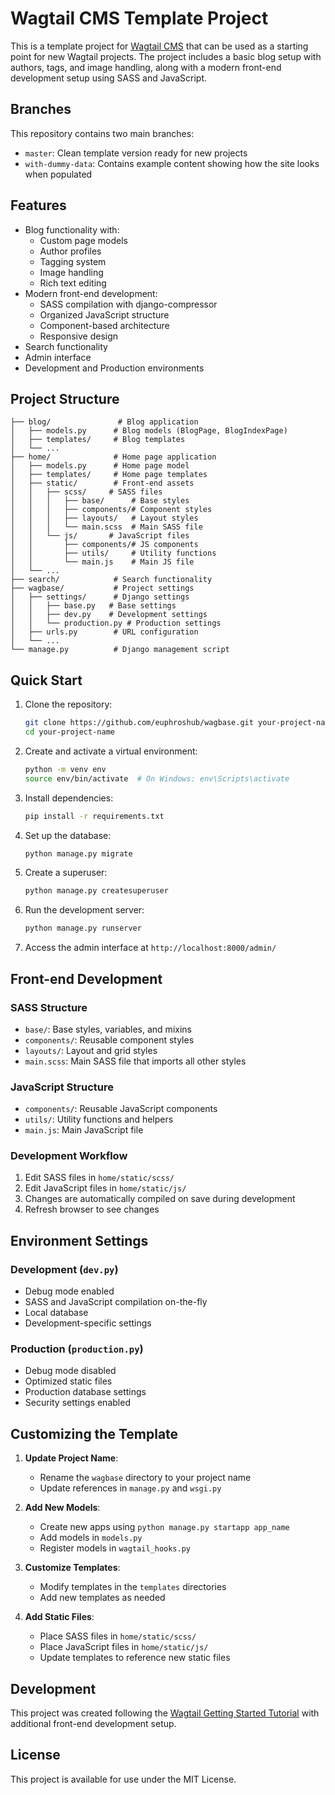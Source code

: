 # Wagtail CMS Template Project

This is a template project for [Wagtail CMS](https://wagtail.org/) that can be used as a starting point for new Wagtail projects. The project includes a basic blog setup with authors, tags, and image handling, along with a modern front-end development setup using SASS and JavaScript.

## Branches

This repository contains two main branches:

- `master`: Clean template version ready for new projects
- `with-dummy-data`: Contains example content showing how the site looks when populated

## Features

- Blog functionality with:
  - Custom page models
  - Author profiles
  - Tagging system
  - Image handling
  - Rich text editing
- Modern front-end development:
  - SASS compilation with django-compressor
  - Organized JavaScript structure
  - Component-based architecture
  - Responsive design
- Search functionality
- Admin interface
- Development and Production environments

## Project Structure

```
├── blog/               # Blog application
│   ├── models.py      # Blog models (BlogPage, BlogIndexPage)
│   ├── templates/     # Blog templates
│   └── ...
├── home/              # Home page application
│   ├── models.py      # Home page model
│   ├── templates/     # Home page templates
│   ├── static/        # Front-end assets
│   │   ├── scss/     # SASS files
│   │   │   ├── base/      # Base styles
│   │   │   ├── components/# Component styles
│   │   │   ├── layouts/   # Layout styles
│   │   │   └── main.scss  # Main SASS file
│   │   └── js/       # JavaScript files
│   │       ├── components/# JS components
│   │       ├── utils/     # Utility functions
│   │       └── main.js    # Main JS file
│   └── ...
├── search/            # Search functionality
├── wagbase/           # Project settings
│   ├── settings/      # Django settings
│   │   ├── base.py   # Base settings
│   │   ├── dev.py    # Development settings
│   │   └── production.py # Production settings
│   ├── urls.py        # URL configuration
│   └── ...
└── manage.py          # Django management script
```

## Quick Start

1. Clone the repository:
   ```bash
   git clone https://github.com/euphroshub/wagbase.git your-project-name
   cd your-project-name
   ```

2. Create and activate a virtual environment:
   ```bash
   python -m venv env
   source env/bin/activate  # On Windows: env\Scripts\activate
   ```

3. Install dependencies:
   ```bash
   pip install -r requirements.txt
   ```

4. Set up the database:
   ```bash
   python manage.py migrate
   ```

5. Create a superuser:
   ```bash
   python manage.py createsuperuser
   ```

6. Run the development server:
   ```bash
   python manage.py runserver
   ```

7. Access the admin interface at `http://localhost:8000/admin/`

## Front-end Development

### SASS Structure
- `base/`: Base styles, variables, and mixins
- `components/`: Reusable component styles
- `layouts/`: Layout and grid styles
- `main.scss`: Main SASS file that imports all other styles

### JavaScript Structure
- `components/`: Reusable JavaScript components
- `utils/`: Utility functions and helpers
- `main.js`: Main JavaScript file

### Development Workflow
1. Edit SASS files in `home/static/scss/`
2. Edit JavaScript files in `home/static/js/`
3. Changes are automatically compiled on save during development
4. Refresh browser to see changes

## Environment Settings

### Development (`dev.py`)
- Debug mode enabled
- SASS and JavaScript compilation on-the-fly
- Local database
- Development-specific settings

### Production (`production.py`)
- Debug mode disabled
- Optimized static files
- Production database settings
- Security settings enabled

## Customizing the Template

1. **Update Project Name**:
   - Rename the `wagbase` directory to your project name
   - Update references in `manage.py` and `wsgi.py`

2. **Add New Models**:
   - Create new apps using `python manage.py startapp app_name`
   - Add models in `models.py`
   - Register models in `wagtail_hooks.py`

3. **Customize Templates**:
   - Modify templates in the `templates` directories
   - Add new templates as needed

4. **Add Static Files**:
   - Place SASS files in `home/static/scss/`
   - Place JavaScript files in `home/static/js/`
   - Update templates to reference new static files

## Development

This project was created following the [Wagtail Getting Started Tutorial](https://docs.wagtail.org/en/stable/getting_started/tutorial.html) with additional front-end development setup.

## License

This project is available for use under the MIT License.
